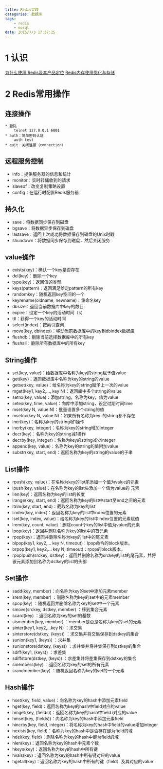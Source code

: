 ```yaml
---
title: Redis实践
categories: 数据库
tags: 
	- redis
	- nosql
date: 2015/7/3 17:37:25
---
```


# 1 认识

[为什么使用 Redis及其产品定位](http://www.infoq.com/cn/articles/tq-why-choose-redis)
[Redis内存使用优化与存储](http://www.infoq.com/cn/articles/tq-redis-memory-usage-optimization-storage/)

# 2 Redis常用操作

## 连接操作

	* 登陆
	    telnet 127.0.0.1 6001		
	* auth：简单密码认证 
	    auth test
	* quit：关闭连接（connection）


## 远程服务控制

* info：提供服务器的信息和统计
* monitor：实时转储收到的请求
* slaveof：改变复制策略设置
* config：在运行时配置Redis服务器

## 持久化

* save：将数据同步保存到磁盘
* bgsave：将数据异步保存到磁盘
* lastsave：返回上次成功将数据保存到磁盘的Unix时戳
* shundown：将数据同步保存到磁盘，然后关闭服务
    
## value操作

* exists(key)：确认一个key是否存在
* del(key)：删除一个key
* type(key)：返回值的类型
* keys(pattern)：返回满足给定pattern的所有key
* randomkey：随机返回key空间的一个
* keyrename(oldname, newname)：重命名key
* dbsize：返回当前数据库中key的数目
* expire：设定一个key的活动时间（s）
* ttl：获得一个key的活动时间
* select(index)：按索引查询
* move(key, dbindex)：移动当前数据库中的key到dbindex数据库
* flushdb：删除当前选择数据库中的所有key
* flushall：删除所有数据库中的所有key

## String操作

* set(key, value)：给数据库中名称为key的string赋予值value
* get(key)：返回数据库中名称为key的string的value
* getset(key, value)：给名称为key的string赋予上一次的value
* mget(key1, key2,…, key N)：返回库中多个string的value
* setnx(key, value)：添加string，名称为key，值为value
* setex(key, time, value)：向库中添加string，设定过期时间time
* mset(key N, value N)：批量设置多个string的值
* msetnx(key N, value N)：如果所有名称为key i的string都不存在
* incr(key)：名称为key的string增1操作
* incrby(key, integer)：名称为key的string增加integer
* decr(key)：名称为key的string减1操作
* decrby(key, integer)：名称为key的string减少integer
* append(key, value)：名称为key的string的值附加value
* substr(key, start, end)：返回名称为key的string的value的子串

## List操作

* rpush(key, value)：在名称为key的list尾添加一个值为value的元素
* lpush(key, value)：在名称为key的list头添加一个值为value的 元素
* llen(key)：返回名称为key的list的长度
* lrange(key, start, end)：返回名称为key的list中start至end之间的元素
* ltrim(key, start, end)：截取名称为key的list
* lindex(key, index)：返回名称为key的list中index位置的元素
* lset(key, index, value)：给名称为key的list中index位置的元素赋值
* lrem(key, count, value)：删除count个key的list中值为value的元素
* lpop(key)：返回并删除名称为key的list中的首元素
* rpop(key)：返回并删除名称为key的list中的尾元素
* blpop(key1, key2,… key N, timeout)：lpop命令的block版本。
* brpop(key1, key2,… key N, timeout)：rpop的block版本。
* rpoplpush(srckey, dstkey)：返回并删除名称为srckey的list的尾元素，并将该元素添加到名称为dstkey的list的头部

## Set操作

* sadd(key, member)：向名称为key的set中添加元素member
* srem(key, member) ：删除名称为key的set中的元素member
* spop(key) ：随机返回并删除名称为key的set中一个元素
* smove(srckey, dstkey, member) ：移到集合元素
* scard(key) ：返回名称为key的set的基数
* sismember(key, member) ：member是否是名称为key的set的元素
* sinter(key1, key2,…key N) ：求交集
* sinterstore(dstkey, (keys)) ：求交集并将交集保存到dstkey的集合
* sunion(key1, (keys)) ：求并集
* sunionstore(dstkey, (keys)) ：求并集并将并集保存到dstkey的集合
* sdiff(key1, (keys)) ：求差集
* sdiffstore(dstkey, (keys)) ：求差集并将差集保存到dstkey的集合
* smembers(key) ：返回名称为key的set的所有元素
* srandmember(key) ：随机返回名称为key的set的一个元素

## Hash操作

* hset(key, field, value)：向名称为key的hash中添加元素field
* hget(key, field)：返回名称为key的hash中field对应的value
* hmget(key, (fields))：返回名称为key的hash中field i对应的value
* hmset(key, (fields))：向名称为key的hash中添加元素field 
* hincrby(key, field, integer)：将名称为key的hash中field的value增加integer
* hexists(key, field)：名称为key的hash中是否存在键为field的域
* hdel(key, field)：删除名称为key的hash中键为field的域
* hlen(key)：返回名称为key的hash中元素个数
* hkeys(key)：返回名称为key的hash中所有键
* hvals(key)：返回名称为key的hash中所有键对应的value
* hgetall(key)：返回名称为key的hash中所有的键（field）及其对应的value